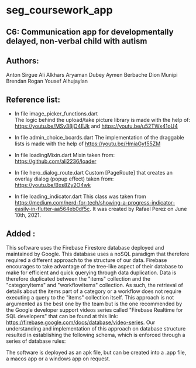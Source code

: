 # seg_coursework_app


## C6: Communication app for developmentally delayed, non-verbal child with autism



## Authors:

Anton Sirgue
Ali Alkhars
Aryaman Dubey
Aymen Berbache
Dion Munipi
Brendan Rogan
Yousef Alhujaylan



## Reference list:

- In file image_picker_functions.dart    
    The logic behind the upload/take picture library is made with the help of: https://youtu.be/MSv38jO4EJk and https://youtu.be/u52TWx41oU4

- In file admin_choice_boards.dart
    The implementation of the draggable lists is made with the help of https://youtu.be/HmiaGyf55ZM

- In file loadingMixin.dart
    Mixin taken from: https://github.com/ali2236/loader

- In file hero_dialog_route.dart
    Custom [PageRoute] that creates an overlay dialog (popup effect) taken from: https://youtu.be/Bxs8Zy2O4wk

- In file loading_indicator.dart
    This class was taken from https://medium.com/nerd-for-tech/showing-a-progress-indicator-easily-in-flutter-aa564eb0df5c.
    It was created by Rafael Perez on June 10th, 2021.

## Added :
This software uses the Firebase Firestore database deployed and maintained by Google. This database uses a noSQL paradigm that therefore
required a different approach to the structure of our data. Firebase encourages to take advantage of the tree-like aspect of their database
to make for efficient and quick querying through data duplication. Data is therefore duplicated between the "items" collection and the
"categoryItems" and "workflowItems" collection. As such, the retrieval of details about the items part of a category or a workflow does not
require executing a query to the "items" collection itself. This approach is not argumented as the best one by the team but is the one
recommended by the Google developer support videos series called "Firebase Realtime for SQL developers" that can be found at this link: https://firebase.google.com/docs/database/video-series. Our understanding and implementation of this approach on database structure resulted in establishing the following schema, which is enforced through a series of database rules:


The software is deployed as an apk file, but can be created into a .app file, a macos app or a windows app on request.
